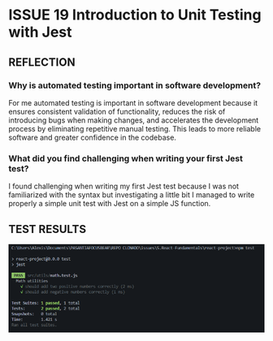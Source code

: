 # ISSUE 19 Introduction to Unit Testing with Jest

## REFLECTION

### Why is automated testing important in software development?

For me automated testing is important in software development because it ensures
consistent validation of functionality, reduces the risk of introducing bugs
when making changes, and accelerates the development process by eliminating
repetitive manual testing. This leads to more reliable software and greater
confidence in the codebase.

### What did you find challenging when writing your first Jest test?

I found challenging when writing my first Jest test because I was not
familiarized with the syntax but investigating a little bit I managed to write
properly a simple unit test with Jest on a simple JS function.

## TEST RESULTS

![Test Results](assets/image.png)
